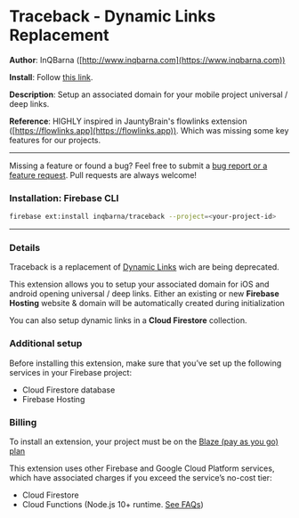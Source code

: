 # Traceback - Dynamic Links Replacement

**Author**: InQBarna ([http://www.inqbarna.com](https://www.inqbarna.com))

**Install**: Follow [this link](https://console.firebase.google.com/project/_/extensions/install?ref=inqbarna/firebase-traceback).

**Description**: Setup an associated domain for your mobile project universal / deep links.

**Reference**: HIGHLY inspired in JauntyBrain's flowlinks extension ([https://flowlinks.app](https://flowlinks.app)). Which was missing some key features for our projects.

---

Missing a feature or found a bug? Feel free to submit a [bug report or a feature request](https://github.com/InQBarna/firebase-traceback-extension/issues). Pull requests are always welcome!

### Installation: Firebase CLI

```bash
firebase ext:install inqbarna/traceback --project=<your-project-id>
```

---

### Details

Traceback is a replacement of [Dynamic Links](https://firebase.google.com/support/dynamic-links-faq) wich are being deprecated.

This extension allows you to setup your associated domain for iOS and android opening universal / deep links.
Either an existing or new **Firebase Hosting** website & domain will be automatically created during initialization

You can also setup dynamic links in a **Cloud Firestore** collection.

### Additional setup

Before installing this extension, make sure that you’ve set up the following services in your Firebase project:

- Cloud Firestore database
- Firebase Hosting

### Billing

To install an extension, your project must be on the [Blaze (pay as you go) plan](https://firebase.google.com/pricing)

This extension uses other Firebase and Google Cloud Platform services, which have associated charges if you exceed the service’s no-cost tier:

- Cloud Firestore
- Cloud Functions (Node.js 10+ runtime. [See FAQs](https://firebase.google.com/support/faq#extensions-pricing))
